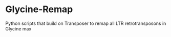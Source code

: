 # Glycine-Remap
Python scripts that build on Transposer to remap all LTR retrotransposons in Glycine max
